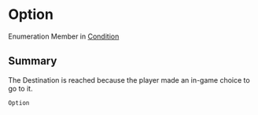 # Option

Enumeration Member in [Condition](./)

## Summary

The Destination is reached because the player made an in-game choice to go to it.

```csharp
Option
```
